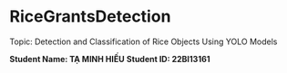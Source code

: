 # RiceGrantsDetection

Topic: Detection and Classification of Rice Objects Using YOLO Models

**Student Name: TẠ MINH HIẾU**
**Student ID: 22BI13161**